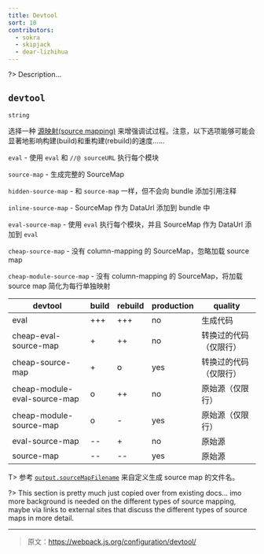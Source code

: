 ```yaml
---
title: Devtool
sort: 10
contributors:
  - sokra
  - skipjack
  - dear-lizhihua
---
```


?> Description...

## `devtool`

`string`

选择一种 [源映射(source mapping)](http://blog.teamtreehouse.com/introduction-source-maps) 来增强调试过程。注意，以下选项能够可能会显著地影响构建(build)和重构建(rebuild)的速度……

`eval` - 使用 `eval` 和 `//@ sourceURL` 执行每个模块

`source-map` - 生成完整的 SourceMap

`hidden-source-map` - 和 `source-map` 一样，但不会向 bundle 添加引用注释

`inline-source-map` - SourceMap 作为 DataUrl 添加到 bundle 中

`eval-source-map` - 使用 `eval` 执行每个模块，并且 SourceMap 作为 DataUrl 添加到 `eval`

`cheap-source-map` - 没有 column-mapping 的 SourceMap，忽略加载 source map

`cheap-module-source-map` - 没有 column-mapping 的 SourceMap，将加载 source map 简化为每行单独映射

 devtool                      | build | rebuild | production | quality
------------------------------|-------|---------|------------|--------------------------
 eval                         | +++   | +++     | no         | 生成代码
 cheap-eval-source-map        | +     | ++      | no         | 转换过的代码（仅限行）
 cheap-source-map             | +     | o       | yes        | 转换过的代码（仅限行）
 cheap-module-eval-source-map | o     | ++      | no         | 原始源（仅限行）
 cheap-module-source-map      | o     | -       | yes        | 原始源（仅限行）
 eval-source-map              | --    | +       | no         | 原始源
 source-map                   | --    | --      | yes        | 原始源


T> 参考 [`output.sourceMapFilename`](/configuration/output#output-sourcemapfilename) 来自定义生成 source map 的文件名。

?> This section is pretty much just copied over from existing docs... imo more background is needed on the different types of source mapping, maybe via links to external sites that discuss the different types of source maps in more detail.

***

> 原文：https://webpack.js.org/configuration/devtool/